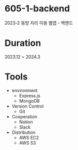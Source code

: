 # 605-1-backend
2023-2 동방 자리 이용 웹앱 - 백엔드

# Duration
2023.12 ~ 2024.3

# Tools
- environment
  - Express.js
  - MongoDB
- Version Control
  - Git
- Cooperation
  - Notion
  - Slack
- Distribution
  - AWS EC2
  - AWS S3
